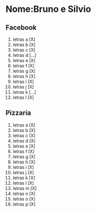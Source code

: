 # #

# Nome:Bruno e Silvio

## Facebook

1. letras a  [X]
2. letras b  [X]
3. letras c  [X]
4. letras d  [...]
5. letras e  [X]
6. letras f  [X]
7. letras g  [X]
8. letras h  [X]
9. letras i  [X]
10. letras j  [X]
11. letras k  [...]
12. letras l  [X]

## Pizzaria

1. letras a  [X]
2. letras b  [X]
3. letras c  [X]
4. letras d  [X]
5. letras e  [X]
6. letras f  [X]
7. letras g  [X]
8. letras h  [X]
9. letras i  [X]
10. letras j  [X]
11. letras k  [X]
12. letras l  [X]
13. letras m  [X]
14. letras n [X]
15. letras o  [X]
16. letras p  [X]
